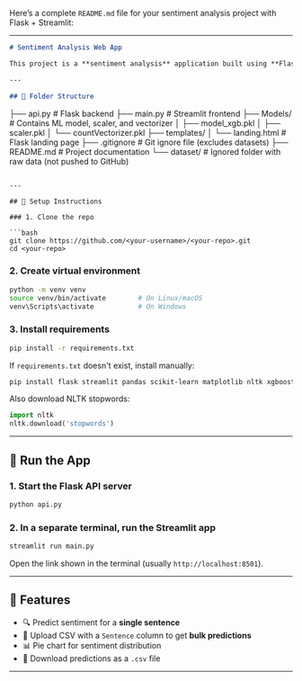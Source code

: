 Here’s a complete `README.md` file for your sentiment analysis project with Flask + Streamlit:

---

```markdown
# Sentiment Analysis Web App

This project is a **sentiment analysis** application built using **Flask** for the backend (API) and **Streamlit** for the frontend interface. It supports **single-text prediction** as well as **bulk prediction from CSV files**. The model classifies text into **Positive** or **Negative** sentiments.

---

## 📁 Folder Structure

```

├── api.py                  # Flask backend
├── main.py                 # Streamlit frontend
├── Models/                 # Contains ML model, scaler, and vectorizer
│   ├── model\_xgb.pkl
│   ├── scaler.pkl
│   └── countVectorizer.pkl
├── templates/
│   └── landing.html        # Flask landing page
├── .gitignore              # Git ignore file (excludes datasets)
├── README.md               # Project documentation
└── dataset/                # Ignored folder with raw data (not pushed to GitHub)

````

---

## 🔧 Setup Instructions

### 1. Clone the repo

```bash
git clone https://github.com/<your-username>/<your-repo>.git
cd <your-repo>
````

### 2. Create virtual environment

```bash
python -m venv venv
source venv/bin/activate        # On Linux/macOS
venv\Scripts\activate           # On Windows
```

### 3. Install requirements

```bash
pip install -r requirements.txt
```

If `requirements.txt` doesn't exist, install manually:

```bash
pip install flask streamlit pandas scikit-learn matplotlib nltk xgboost
```

Also download NLTK stopwords:

```python
import nltk
nltk.download('stopwords')
```

---

## 🚀 Run the App

### 1. Start the Flask API server

```bash
python api.py
```

### 2. In a separate terminal, run the Streamlit app

```bash
streamlit run main.py
```

Open the link shown in the terminal (usually `http://localhost:8501`).

---

## 📌 Features

* 🔍 Predict sentiment for a **single sentence**
* 📂 Upload CSV with a `Sentence` column to get **bulk predictions**
* 📊 Pie chart for sentiment distribution
* 💾 Download predictions as a `.csv` file

---
